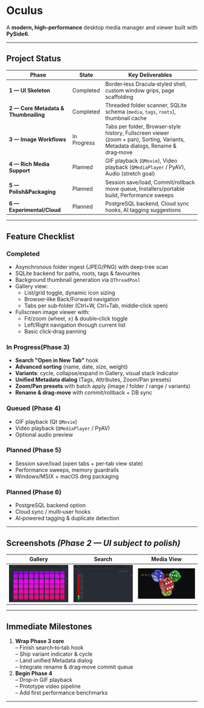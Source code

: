 # Oculus

A **modern, high‑performance** desktop media manager and viewer built with **PySide6**.

---

## Project Status

| Phase                           | State       | Key Deliverables                                                                           |
|---------------------------------|-------------|--------------------------------------------------------------------------------------------|
| **1 — UI Skeleton**             | Completed   | Border‑less Dracula‑styled shell, custom window grips, page scaffolding                    |
| **2 — Core Metadata & Thumbnailing** | Completed   | Threaded folder scanner, SQLite schema (`media`, `tags`, `roots`), thumbnail cache         |
| **3 — Image Workflows** | In Progress | Tabs per folder, Browser‑style history, Fullscreen viewer (zoom + pan), Sorting, Variants, Metadata dialogs, Rename & drag‑move |
| **4 — Rich Media Support**      | Planned     | GIF playback (`QMovie`), Video playback (`QMediaPlayer` / PyAV), Audio (stretch goal)    |
| **5 — Polish&Packaging**        | Planned     | Session save/load, Commit/rollback move queue, Installers/portable build, Performance sweeps |
| **6 — Experimental/Cloud**      | Planned     | PostgreSQL backend, Cloud sync hooks, AI tagging suggestions                             |

---

## Feature Checklist

### **Completed**

- Asynchronous folder ingest (JPEG/PNG) with deep‑tree scan
- SQLite backend for paths, roots, tags & favourites
- Background thumbnail generation via `QThreadPool`
- Gallery view:
  - List/grid toggle, dynamic icon sizing
  - Browser‑like Back/Forward navigation
  - Tabs per sub‑folder (Ctrl+W, Ctrl+Tab, middle‑click open)
- Fullscreen image viewer with:
  - Fit/zoom (wheel, ±) & double‑click toggle
  - Left/Right navigation through current list
  - Basic click‑drag panning

### **In Progress(Phase 3)**

- **Search "Open in New Tab"** hook
- **Advanced sorting** (name, date, size, weight)
- **Variants**: cycle, collapse/expand in Gallery, visual stack indicator
- **Unified Metadata dialog** (Tags, Attributes, Zoom/Pan presets)
- **Zoom/Pan presets** with batch apply (image / folder / range / variants)
- **Rename & drag‑move** with commit/rollback + DB sync

### **Queued (Phase 4)**

- GIF playback (Qt `QMovie`)
- Video playback (`QMediaPlayer` / PyAV)
- Optional audio preview

### **Planned (Phase 5)**

- Session save/load (open tabs + per‑tab view state)
- Performance sweeps, memory guardrails
- Windows/MSIX + macOS dmg packaging

### **Planned (Phase 6)**

- PostgreSQL backend option
- Cloud sync / multi‑user hooks
- AI‑powered tagging & duplicate detection

---

## Screenshots *(Phase 2 — UI subject to polish)*

| Gallery                                      | Search                                  | Media View                             |
|----------------------------------------------|-----------------------------------------|----------------------------------------|
| ![Gallery view](docs/screens/gallery.png)    | ![Search view](docs/screens/search.png) | ![Media view](docs/screens/viewer.png) |

---

## Immediate Milestones

1. **Wrap Phase 3 core**  
   – Finish search‑to‑tab hook  
   – Ship variant indicator & cycle  
   – Land unified Metadata dialog  
   – Integrate rename & drag‑move commit queue
2. **Begin Phase 4**  
   – Drop‑in GIF playback  
   – Prototype video pipeline  
   – Add first performance benchmarks

---

